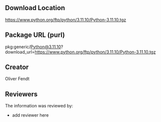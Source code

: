 ## Download Location

https://www.python.org/ftp/python/3.11.10/Python-3.11.10.tgz

## Package URL (purl)

pkg:generic/Python@3.11.10?download_url=https://www.python.org/ftp/python/3.11.10/Python-3.11.10.tgz

## Creator

Oliver Fendt

## Reviewers

The information was reviewed by:

* add reviewer here
